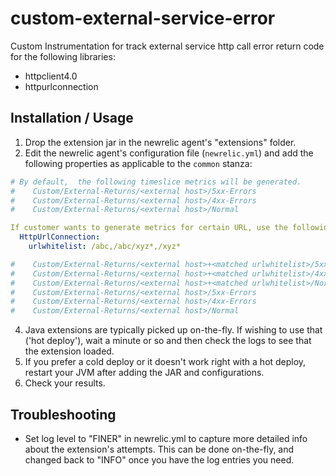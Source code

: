 # custom-external-service-error


Custom Instrumentation for track external service http call error return code for the following libraries:
- httpclient4.0
- httpurlconnection


## Installation / Usage

1. Drop the extension jar in the newrelic agent's "extensions" folder.
2. Edit the newrelic agent's configuration file (`newrelic.yml`) and add the following properties as applicable to the `common` stanza:

```yaml
# By default,  the following timeslice metrics will be generated.  
#    Custom/External-Returns/<external host>/5xx-Errors
#    Custom/External-Returns/<external host>/4xx-Errors
#    Custom/External-Returns/<external host>/Normal

If customer wants to generate metrics for certain URL, use the following urlwhitelist parameters. wildcard is supported.
  HttpUrlConnection:
    urlwhitelist: /abc,/abc/xyz*,/xyz*

#    Custom/External-Returns/<external host>+<matched urlwhitelist>/5xx-Errors
#    Custom/External-Returns/<external host>+<matched urlwhitelist>/4xx-Errors
#    Custom/External-Returns/<external host>+<matched urlwhitelist>/Normal
#    Custom/External-Returns/<external host>/5xx-Errors
#    Custom/External-Returns/<external host>/4xx-Errors
#    Custom/External-Returns/<external host>/Normal

```

4. Java extensions are typically picked up on-the-fly. If wishing to use that ('hot deploy'), wait a minute or so and then check the logs to see that the extension loaded.
5. If you prefer a cold deploy or it doesn't work right with a hot deploy, restart your JVM after adding the JAR and configurations.
6. Check your results. 

## Troubleshooting

- Set log level to "FINER" in newrelic.yml to capture more detailed info about the extension's attempts. This can be done on-the-fly, and changed back to "INFO" once you have the log entries you need.
